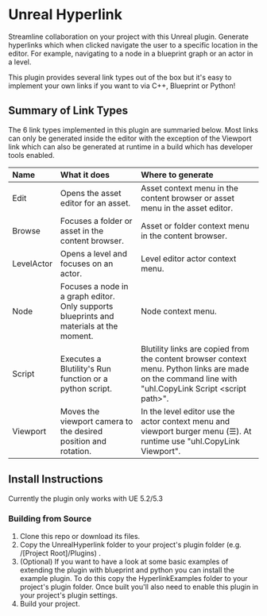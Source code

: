 # Unreal Hyperlink

Streamline collaboration on your project with this Unreal plugin. Generate hyperlinks which when clicked navigate the user to a specific location in the editor. For example, navigating to a node in a blueprint graph or an actor in a level. 

This plugin provides several link types out of the box but it's easy to implement your own links if you want to via C++, Blueprint or Python!


## Summary of Link Types

The 6 link types implemented in this plugin are summaried below. Most links can only be generated inside the editor with the exception of the Viewport link which can also be generated at runtime in a build which has developer tools enabled.

|Name|What it does|Where to generate |
|:--|:--|:--|
|Edit|Opens the asset editor for an asset. |Asset context menu in the content browser or asset menu in the asset editor.|
|Browse|Focuses a folder or asset in the content browser.|Asset or folder context menu in the content browser.|
|LevelActor|Opens a level and focuses on an actor.| Level editor actor context menu. |
|Node | Focuses a node in a graph editor. Only supports blueprints and materials at the moment. | Node context menu. |
|Script| Executes a Blutility's Run function or a python script. | Blutility links are copied from the content browser context menu. Python links are made on the command line with "uhl.CopyLink Script \<script path\>". |
|Viewport| Moves the viewport camera to the desired position and rotation. | In the level editor use the actor context menu and viewport burger menu (☰). At runtime use "uhl.CopyLink Viewport". |

## Install Instructions
Currently the plugin only works with UE 5.2/5.3

### Building from Source

1. Clone this repo or download its files.
2. Copy the UnrealHyperlink folder to your project's plugin folder (e.g. /[Project Root]/Plugins) .
3. (Optional) If you want to have a look at some basic examples of extending the plugin with blueprint and python you can install the example plugin. To do this copy the HyperlinkExamples folder to your project's plugin folder. Once built you'll also need to enable this plugin in your project's plugin settings.
4. Build your project.
